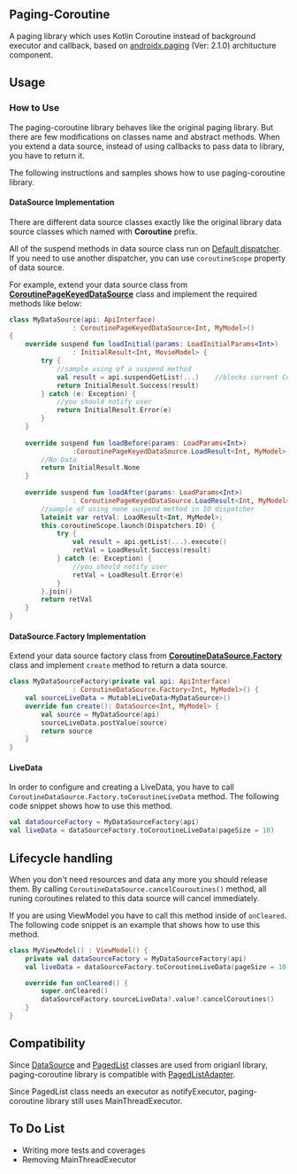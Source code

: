 ## Paging-Coroutine
A paging library which uses Kotlin Coroutine instead of background executor and callback, based on [androidx.paging](https://developer.android.com/topic/libraries/architecture/paging) (Ver: 2.1.0) architucture component.

## Usage
### How to Use
The paging-coroutine library behaves like the original paging library. But there are few modifications on classes name and abstract methods. When you extend a data source, instead of using callbacks to pass data to library, you have to return it.

The following instructions and samples shows how to use paging-coroutine library.

#### DataSource Implementation
There are different data source classes exactly like the original library data source classes which named with **Coroutine** prefix.

All of the suspend methods in data source class run on [Default dispatcher](https://developer.android.com/kotlin/coroutines). If you need to use another dispatcher, you can use `coroutineScope` property of data source.

For example, extend your data source class from [**CoroutinePageKeyedDataSource**][1] class and implement the required methods like below:
```kotlin
class MyDataSource(api: ApiInterface)
				: CoroutinePageKeyedDataSource<Int, MyModel>()
{
	override suspend fun loadInitial(params: LoadInitialParams<Int>)
				: InitialResult<Int, MovieModel> {
		try {
			//sample using of a suspend method
			val result = api.suspendGetList(...)	//blocks current Coroutine till response comes
			return InitialResult.Success(result)
		} catch (e: Exception) {
			//you should notify user
			return InitialResult.Error(e)
		}
	}
	
	override suspend fun loadBefore(params: LoadParams<Int>)
				:CoroutinePageKeyedDataSource.LoadResult<Int, MyModel> {
		//No Data
		return InitialResult.None
	}
	
	override suspend fun loadAfter(params: LoadParams<Int>)
				: CoroutinePageKeyedDataSource.LoadResult<Int, MyModel> {
		//sample of using none suspend method in IO dispatcher
		lateinit var retVal: LoadResult<Int, MyModel>;
		this.coroutineScope.launch(Dispatchers.IO) {
			try {
				val result = api.getList(...).execute()
				retVal = LoadResult.Success(result)
			} catch (e: Exception) {
				//you should notify user
				retVal = LoadResult.Error(e)
			}
		}.join()
		return retVal
	}
}
```
#### DataSource.Factory Implementation
Extend your data source factory class from [**CoroutineDataSource.Factory**][2] class and implement `create` method to return a data source.
```kotlin
class MyDataSourceFactory(private val api: ApiInterface)
				: CoroutineDataSource.Factory<Int, MyModel>() {
	val sourceLiveData = MutableLiveData<MyDataSource>()
	override fun create(): DataSource<Int, MyModel> {
		val source = MyDataSource(api)
		sourceLiveData.postValue(source)
		return source
	}
}
```
#### LiveData
In order to configure and creating a LiveData, you have to call `CoroutineDataSource.Factory.toCoroutineLiveData` method. The following code snippet shows how to use this method.
```kotlin
val dataSourceFactory = MyDataSourceFactory(api)
val liveData = dataSourceFactory.toCoroutineLiveData(pageSize = 10)
```

## Lifecycle handling
When you don\'t need resources and data any more you should release them. By calling `CoroutineDataSource.cancelCouroutines()` method, all runing coroutines related to this data source will cancel immediately. 

If you are using ViewModel you have to call this method inside of `onCleared`. The following code snippet is an example that shows how to use this method.
```kotlin
class MyViewModel() : ViewModel() {
	private val dataSourceFactory = MyDataSourceFactory(api)
	val liveData = dataSourceFactory.toCoroutineLiveData(pageSize = 10)

	override fun onCleared() {
		super.onCleared()
		dataSourceFactory.sourceLiveData?.value?.cancelCoroutines()
	}
}
```

## Compatibility
Since [DataSource](https://developer.android.com/reference/androidx/paging/DataSource) and [PagedList](https://developer.android.com/reference/androidx/paging/PagedList) classes are used from origianl library, paging-coroutine library is compatible with [PagedListAdapter](https://developer.android.com/reference/androidx/paging/PagedListAdapter.html). 

Since PagedList class needs an executor as notifyExecutor, paging-coroutine library still uses MainThreadExecutor.

## To Do List
- Writing more tests and coverages
- Removing MainThreadExecutor

[1]: paging/src/main/java/androidx/paging/CoroutinePageKeyedDataSource.kt
[2]: paging/src/main/java/androidx/paging/CoroutineDataSource.kt
